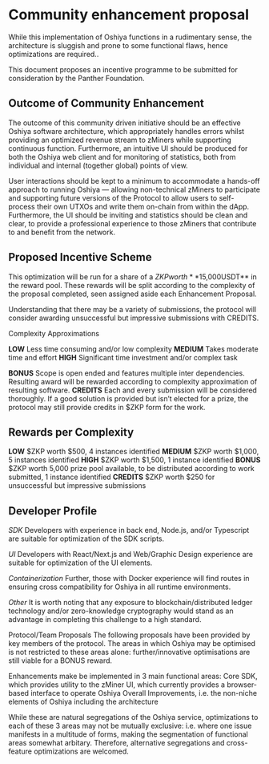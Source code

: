 # Community enhancement proposal

While this implementation of Oshiya functions in a rudimentary sense, the architecture is sluggish and prone to some functional flaws, hence optimizations are required..

This document proposes an incentive programme to be submitted for consideration by the Panther Foundation.

## Outcome of Community Enhancement

The outcome of this community driven initiative should be an effective Oshiya software architecture, which appropriately handles errors whilst providing an optimized revenue stream to zMiners while supporting continuous function. Furthermore, an intuitive UI should be produced for both the Oshiya web client and for monitoring of statistics, both from individual and internal (together global) points of view.

User interactions should be kept to a minimum to accommodate a hands-off approach to running Oshiya — allowing non-technical zMiners to participate and supporting future versions of the Protocol to allow users to self-process their own UTXOs and write them on-chain from within the dApp. Furthermore, the UI should be inviting and statistics should be clean and clear, to provide a professional experience to those zMiners that contribute to and benefit from the network.

## Proposed Incentive Scheme

This optimization will be run for a share of a $ZKP worth **$15,000USDT** in the reward pool. These rewards will be split according to the complexity of the proposal completed, seen assigned aside each Enhancement Proposal.

Understanding that there may be a variety of submissions, the protocol will consider awarding unsuccessful but impressive submissions with CREDITS.

Complexity Approximations

**LOW** Less time consuming and/or low complexity
**MEDIUM** Takes moderate time and effort
**HIGH** Significant time investment and/or complex task

**BONUS** Scope is open ended and features multiple inter dependencies. Resulting award will be rewarded according to complexity approximation of resulting software.
**CREDITS** Each and every submission will be considered thoroughly. If a good solution is provided but isn’t elected for a prize, the protocol may still provide credits in $ZKP form for the work.

## Rewards per Complexity

**LOW** $ZKP worth $500, 4 instances identified
**MEDIUM** $ZKP worth $1,000, 5 instances identified
**HIGH** $ZKP worth $1,500, 1 instance identified
**BONUS** $ZKP worth 5,000 prize pool available, to be distributed according to work submitted, 1 instance identified
**CREDITS** $ZKP worth $250 for unsuccessful but impressive submissions

## Developer Profile

_SDK_
Developers with experience in back end, Node.js, and/or Typescript are suitable for optimization of the SDK scripts.

_UI_
Developers with React/Next.js and Web/Graphic Design experience are suitable for optimization of the UI elements.

_Containerization_
Further, those with Docker experience will find routes in ensuring cross compatibility for Oshiya in all runtime environments.

_Other_
It is worth noting that any exposure to blockchain/distributed ledger technology and/or zero-knowledge cryptography would stand as an advantage in completing this challenge to a high standard.

Protocol/Team Proposals
The following proposals have been provided by key members of the protocol. The areas in which Oshiya may be optimised is not restricted to these areas alone: further/innovative optimisations are still viable for a BONUS reward.

Enhancements make be implemented in 3 main functional areas:
Core SDK, which provides utility to the zMiner
UI, which currently provides a browser-based interface to operate Oshiya
Overall Improvements, i.e. the non-niche elements of Oshiya including the architecture

While these are natural segregations of the Oshiya service, optimizations to each of these 3 areas may not be mutually exclusive: i.e. where one issue manifests in a multitude of forms, making the segmentation of functional areas somewhat arbitary. Therefore, alternative segregations and cross-feature optimizations are welcomed.
